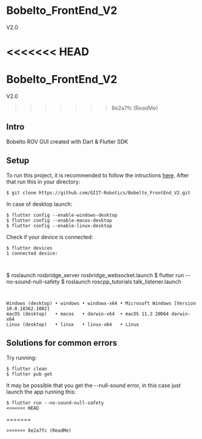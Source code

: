 # Bobelto_FrontEnd_V2
V2.0

<<<<<<< HEAD
=======
# Bobelto_FrontEnd_V2
V2.0

>>>>>>> 8e2a7fc (ReadMe)
## Intro

Bobelto ROV GUI created with Dart & Flutter SDK

## Setup
To run this project, it is recommended to follow the intructions [here](https://flutter.dev/desktop). After that run this in your directory:

```
$ git clone https://github.com/GIIT-Robotics/Bobelto_FrontEnd_V2.git

```

In case of desktop launch:

```
$ flutter config --enable-windows-desktop
$ flutter config --enable-macos-desktop
$ flutter config --enable-linux-desktop
```

Check if your device is connected:

```
$ flutter devices
1 connected device:



```
$ roslaunch rosbridge_server rosbridge_websocket.launch
$ flutter run --no-sound-null-safety
$ roslaunch roscpp_tutorials talk_listener.launch
```


Windows (desktop) • windows • windows-x64 • Microsoft Windows [Version 10.0.18362.1082]
macOS (desktop)   • macos   • darwin-x64  • macOS 11.2 20D64 darwin-x64
Linux (desktop)   • linux   • linux-x64   • Linux
```

## Solutions for common errors

Try running:

```
$ flutter clean
$ flutter pub get
```
It may be possible that you get the --null-sound error, in this case just launch the app running this:
```
$ flutter run --no-sound-null-safety
<<<<<<< HEAD
```





=======
```
>>>>>>> 8e2a7fc (ReadMe)
